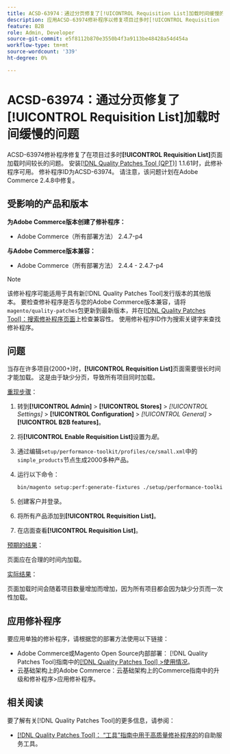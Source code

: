 ```yaml
---
title: ACSD-63974：通过分页修复了[!UICONTROL Requisition List]加载时间缓慢的问题
description: 应用ACSD-63974修补程序以修复项目过多时[!UICONTROL Requisition List]页面加载时间较长的问题。
feature: B2B
role: Admin, Developer
source-git-commit: e5f8112b870e3550b4f3a9113be48428a54d454a
workflow-type: tm+mt
source-wordcount: '339'
ht-degree: 0%

---
```



# ACSD-63974：通过分页修复了[!UICONTROL Requisition List]加载时间缓慢的问题

ACSD-63974修补程序修复了在项目过多时&#x200B;**[!UICONTROL Requisition List]**&#x200B;页面加载时间较长的问题。 安装[[!DNL Quality Patches Tool (QPT)]](/help/tools/quality-patches-tool/quality-patches-tool-to-self-serve-quality-patches.md) 1.1.61时，此修补程序可用。 修补程序ID为ACSD-63974。 请注意，该问题计划在Adobe Commerce 2.4.8中修复。

## 受影响的产品和版本

**为Adobe Commerce版本创建了修补程序：**

* Adobe Commerce（所有部署方法） 2.4.7-p4

**与Adobe Commerce版本兼容：**

* Adobe Commerce（所有部署方法） 2.4.4 - 2.4.7-p4

>[!NOTE]
>
>该修补程序可能适用于具有新[!DNL Quality Patches Tool]发行版本的其他版本。 要检查修补程序是否与您的Adobe Commerce版本兼容，请将`magento/quality-patches`包更新到最新版本，并在[[!DNL Quality Patches Tool]：搜索修补程序页面](https://experienceleague.adobe.com/tools/commerce-quality-patches/index.html)上检查兼容性。 使用修补程序ID作为搜索关键字来查找修补程序。

## 问题

当存在许多项目(2000+)时，**[!UICONTROL Requisition List]**&#x200B;页面需要很长时间才能加载。 这是由于缺少分页，导致所有项目同时加载。

<u>重现步骤</u>：

1. 转到&#x200B;**[!UICONTROL Admin]** > **[!UICONTROL Stores]** > *[!UICONTROL Settings]* > **[!UICONTROL Configuration]** > *[!UICONTROL General]* > **[!UICONTROL B2B features]**。
1. 将&#x200B;**[!UICONTROL Enable Requisition List]**&#x200B;设置为&#x200B;*是*。
1. 通过编辑`setup/performance-toolkit/profiles/ce/small.xml`中的`simple_products`节点生成2000多种产品。
1. 运行以下命令：

   ```bash
   bin/magento setup:perf:generate-fixtures ./setup/performance-toolkit/profiles/ce/small.xml
   ```

1. 创建客户并登录。
1. 将所有产品添加到&#x200B;**[!UICONTROL Requisition List]**。
1. 在店面查看&#x200B;**[!UICONTROL Requisition List]**。


<u>预期的结果</u>：

页面应在合理的时间内加载。


<u>实际结果</u>：

页面加载时间会随着项目数量增加而增加，因为所有项目都会因为缺少分页而一次性加载。

## 应用修补程序

要应用单独的修补程序，请根据您的部署方法使用以下链接：

* Adobe Commerce或Magento Open Source内部部署： [!DNL Quality Patches Tool]指南中的[[!DNL Quality Patches Tool] >使用情况](/help/tools/quality-patches-tool/usage.md)。
* 云基础架构上的Adobe Commerce：云基础架构上的Commerce指南中的升级和修补程序>应用修补程序。

## 相关阅读

要了解有关[!DNL Quality Patches Tool]的更多信息，请参阅：

* [[!DNL Quality Patches Tool]： “工具”指南中用于高质量修补程序的](/help/tools/quality-patches-tool/quality-patches-tool-to-self-serve-quality-patches.md)的自助服务工具。
